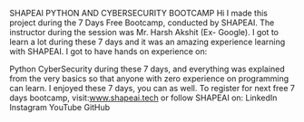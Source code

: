SHAPEAI PYTHON AND CYBERSECURITY BOOTCAMP
Hi I made this project during the 7 Days Free Bootcamp, conducted by SHAPEAI. The instructor during the session was Mr. Harsh Akshit (Ex- Google). I got to learn a lot during these 7 days and it was an amazing experience learning with SHAPEAI.
I got to have hands on experience on:

Python
CyberSecurity
during these 7 days, and everything was explained from the very basics so that anyone with zero experience on programming can learn. I enjoyed these 7 days, you can as well. To register for next free 7 days bootcamp, visit:www.shapeai.tech or follow SHAPEAI on:
LinkedIn
Instagram
YouTube
GitHub
